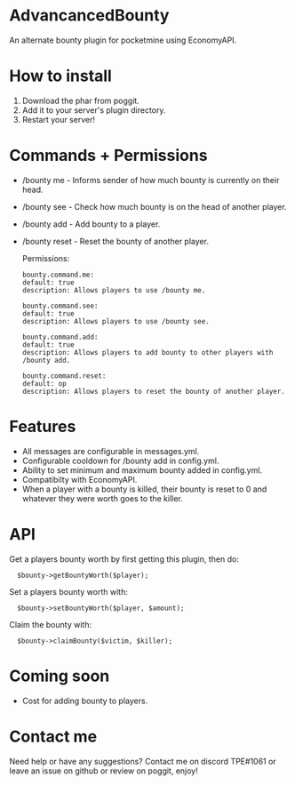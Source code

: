 # AdvancancedBounty
An alternate bounty plugin for pocketmine using EconomyAPI.

# How to install
1. Download the phar from poggit.
2. Add it to your server's plugin directory.
3. Restart your server!

# Commands + Permissions
- /bounty me - Informs sender of how much bounty is currently on their head.
- /bounty see <player> - Check how much bounty is on the head of another player.
- /bounty add <player> <amount> - Add bounty to a player.
- /bounty reset <player> - Reset the bounty of another player.
  
  Permissions:
      
      bounty.command.me:
      default: true
      description: Allows players to use /bounty me.
      
      bounty.command.see:
      default: true
      description: Allows players to use /bounty see.
      
      bounty.command.add:
      default: true
      description: Allows players to add bounty to other players with /bounty add.
      
      bounty.command.reset:
      default: op
      description: Allows players to reset the bounty of another player.

# Features
- All messages are configurable in messages.yml.
- Configurable cooldown for /bounty add in config.yml.
- Ability to set minimum and maximum bounty added in config.yml.
- Compatibilty with EconomyAPI.
- When a player with a bounty is killed, their bounty is reset to 0 and whatever they were worth goes to the killer.

# API
Get a players bounty worth by first getting this plugin, then do:
    
      $bounty->getBountyWorth($player);
      
Set a players bounty worth with:
     
      $bounty->setBountyWorth($player, $amount);

Claim the bounty with:
      
      $bounty->claimBounty($victim, $killer);
      
# Coming soon
- Cost for adding bounty to players.

# Contact me
Need help or have any suggestions? Contact me on discord TPE#1061 or leave an issue on github or review on poggit, enjoy!
     
